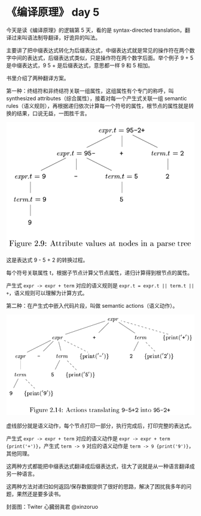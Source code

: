# 《编译原理》 day 5

今天是读《编译原理》的逻辑第 5 天，看的是 syntax-directed translation，翻译过来叫语法制导翻译，好诡异的叫法。

主要讲了把中缀表达式转化为后缀表达式，中缀表达式就是常见的操作符在两个数字中间的表达式，后缀表达式类似，只是操作符在两个数字后面。举个例子 9 + 5 是中缀表达式，9 5 + 是后缀表达式，意思都一样 9 和 5 相加。

书里介绍了两种翻译方案。

第一种：终结符和非终结符关联一组属性，这组属性有个专门的称呼，叫 synthesized attributes（综合属性），接着对每一个产生式关联一组 semantic rules（语义规则），再根据递归依次计算每一个符号的属性，根节点的属性就是转换的结果，口说无益，一图胜千言。

![](6-parse-tree-1.png)

这是表达式 9 - 5 + 2 的转换过程。

每个符号关联属性 t，根据子节点计算父节点属性，递归计算得到根节点的属性。

产生式 `expr -> expr + term` 对应的语义规则是 `expr.t = expr.t || term.t || +`，语义规则可以理解为计算方式。

第二种：在产生式中嵌入代码片段，叫做 semantic actions（语义动作）。

![](6-parse-tree-2.png)

虚线部分就是语义动作，每个节点打印一部分，执行完成后，打印完整的表达式。

产生式 `expr -> expr + term` 对应的语义动作是 `expr -> expr + term {print('+')}`，产生式 `term -> 9` 对应的语义动作是 `term -> 9 {print('9')}`，其他同理。

这两种方式都能把中缀表达式翻译成后缀表达式，往大了说就是从一种语言翻译成另一种语言。

这两种方法对递归如何返回/保存数据提供了很好的思路，解决了困扰我多年的问题，果然还是要多读书。

封面图：Twiter 心臓弱眞君 @xinzoruo